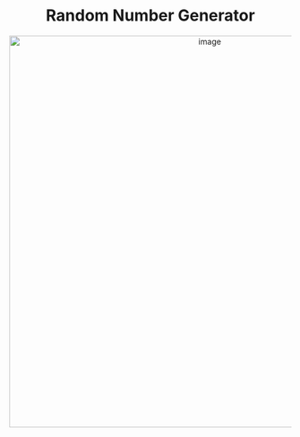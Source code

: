 <h1 align="center">Random Number Generator</h1>

<p align="center">
<img width="700" alt="image" src="https://user-images.githubusercontent.com/72634228/188937217-fea13c00-7141-4e90-a964-baa717692fcf.png">
</p>
